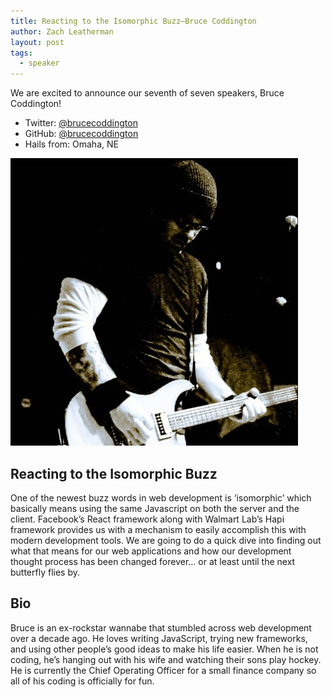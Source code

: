 ```yaml
---
title: Reacting to the Isomorphic Buzz—Bruce Coddington
author: Zach Leatherman
layout: post
tags:
  - speaker
---
```


We are excited to announce our seventh of seven speakers, Bruce Coddington!

* Twitter: [@brucecoddington](https://twitter.com/brucecoddington)
* GitHub: [@brucecoddington](https://github.com/brucecoddington)
* Hails from: Omaha, NE

<img src="/assets/img/speakers/speaker-brucecoddington-large.jpg" alt="Photo of Bruce Coddington" class="avatar-inline">

## Reacting to the Isomorphic Buzz

One of the newest buzz words in web development is ‘isomorphic’ which basically means using the same Javascript on both the server and the client. Facebook’s React framework along with Walmart Lab’s Hapi framework provides us with a mechanism to easily accomplish this with modern development tools. We are going to do a quick dive into finding out what that means for our web applications and how our development thought process has been changed forever… or at least until the next butterfly flies by.

## Bio

Bruce is an ex-rockstar wannabe that stumbled across web development over a decade ago. He loves writing JavaScript, trying new frameworks, and using other people’s good ideas to make his life easier. When he is not coding, he’s hanging out with his wife and watching their sons play hockey. He is currently the Chief Operating Officer for a small finance company so all of his coding is officially for fun.

